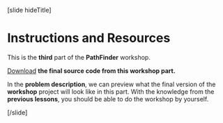 [slide hideTitle]

# Instructions and Resources

This is the **third** part of the **PathFinder** workshop.

[Download](https://videos.softuni.org/resources/java/Java-Spring-Fundamentals/Java-Spring-Fundamentals-Workshop-Project-3.zip) **the final source code from this workshop part.**

In the **problem description**, we can preview what the final version of the **workshop** project will look like in this part. With the knowledge from the **previous lessons**, you should be able to do the workshop by yourself.

[/slide]
